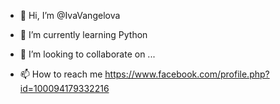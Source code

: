 - 👋 Hi, I’m @IvaVangelova

- 🌱 I’m currently learning Python
- 💞️ I’m looking to collaborate on ...
- 📫 How to reach me https://www.facebook.com/profile.php?id=100094179332216
  

<!---
IvaVangelova/IvaVangelova is a ✨ special ✨ repository because its `README.md` (this file) appears on your GitHub profile.
You can click the Preview link to take a look at your changes.
--->
